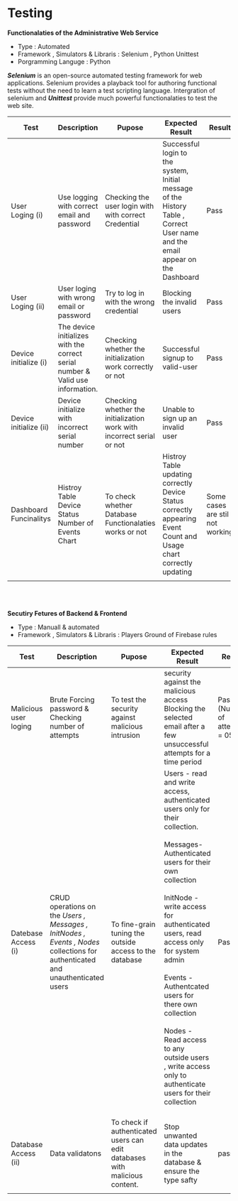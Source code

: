 # Testing


**Functionalaties of the Administrative Web Service**
- Type : Automated 
- Framework , Simulators & Libraris : Selenium , Python Unittest
- Porgramming Languge : Python

***Selenium*** is an open-source automated testing framework for web applications. Selenium provides a playback tool for authoring functional tests without the need to learn a test scripting language. Intergration of selenium and ***Unittest*** provide much powerful functionalaties to test the web site.

| Test        | Description    | Pupose|Expected Result| Result |
|-------------|----------------|-------|-|-------|
|User Loging  (i)   | Use logging with correct email and password | Checking the user login with with correct Credential | Successful login  to the system, Initial message of the  History Table , Correct User name and the email appear on the Dashboard |Pass    |
|User Loging (ii)   | User loging with wrong email or password    | Try to log in with the wrong credential| Blocking the invalid users  |Pass    |
|Device initialize (i) | The device initializes with the correct serial number & Valid use information. | Checking whether the initialization work correctly or not |Successful signup to valid-user | Pass|
|Device initialize (ii) | Device initialize with incorrect serial number | Checking whether the initialization work with incorrect serial or not|Unable to sign up an invalid user| Pass|
|Dashboard Funcinalitys | Histroy Table <br/>Device Status <br/> Number of Events<br/> Chart | To check whether Database Functionalaties works or not| Histroy Table updating correctly <br/> Device Status correctly appearing<br/> Event Count and Usage chart correctly updating | Some cases are stil not working|
||||||

<br/>
<br/>

**Secutiry Fetures of Backend & Frontend**
- Type : Manuall & automated
- Framework , Simulators & Libraris :  Players Ground of Firebase rules

| Test        | Description    | Pupose|Expected Result| Result |
|-------------|----------------|-------|-|-------|
|Malicious user loging|Brute Forcing password & Checking number of attempts|To test the security against malicious intrusion| security against the malicious access	Blocking the selected email after a few unsuccessful attempts for a time period|Pass (Number of attempts = 05) |
|Datebase Access (i)|CRUD operations on the *Users , Messages , InitNodes , Events , Nodes* collections for authenticated and unauthenticated users |To fine-grain tuning the outside access to the database|Users  - read and write access, authenticated users only for their collection.<br/><br/>Messages- Authenticated users for their own collection <br/><br/>InitNode - write access for authenticated users, read access only for system admin <br/><br/>Events - Authentcated users for there own collection<br/><br/>Nodes - Read access to any outside users , write access only to authenticate users for their collection<br/><br/>|Pass|
| Database Access (ii)|Data validatons|To check if authenticated users can edit databases with malicious content. |Stop unwanted data updates in the database & ensure the type safty|pass|
||||||


